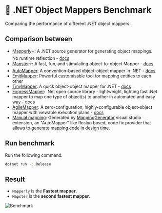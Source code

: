 ﻿# 🥇 .NET Object Mappers Benchmark

Comparing the performance of different .NET object mappers.

## Comparison between

- [Mapperly](https://github.com/riok/Mapperly)⭐️: A .NET source generator for generating object mappings. No runtime reflection - [docs](https://mapperly.riok.app/docs/intro/)
- [Mapster](https://github.com/MapsterMapper/Mapster)⭐️: A fast, fun, and stimulating object-to-object Mapper - [docs](https://github.com/MapsterMapper/Mapster/wiki)
- [AutoMapper](https://github.com/AutoMapper/AutoMapper): A convention-based object-object mapper in .NET - [docs](http://automapper.readthedocs.io/en/latest/)
- [EmitMapper](https://github.com/guodf/EmitMapper): Powerful customisable tool for mapping entities to each other
- [TinyMapper](https://github.com/TinyMapper/TinyMapper): A quick object-object mapper for .NET - [docs](http://tinymapper.net/)
- [ExpressMapper](https://github.com/copernicus365/ExpressMapper): .Net open source library - lightweight, lighting fast .Net mapper to map one type of object(s) to another in automated and easy way - [docs](http://expressmapper.org/)
- [AgileMapper](https://github.com/agileobjects/AgileMapper): A zero-configuration, highly-configurable object-object mapper with viewable execution plans - [docs](https://agilemapper.readthedocs.io/)
- [Manual mapping](https://github.com/cezarypiatek/MappingGenerator): Generated by [MappingGenerator](https://marketplace.visualstudio.com/items?itemName=54748ff9-45fc-43c2-8ec5-cf7912bc3b84.mappinggenerator) visual studio extension, an "AutoMapper" like Roslyn based, code fix provider that allows to generate mapping code in design time.

## Run benchmark

Run the following command.
```bash
dotnet run -c Release
```

## Result

- `Mapperly` is the **Fastest mapper**.
- `Mapster` is the **second fastest mapper**.

![Benchmark](https://github.com/mjebrahimi/Benchmark.netCoreMappers/blob/master/ObjectsMapperBenchmark/Benchmark.png?raw=true)
